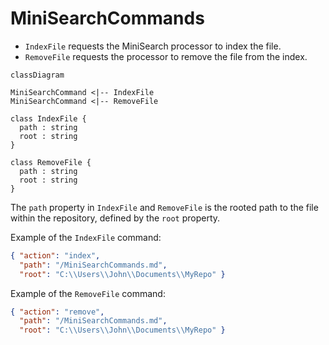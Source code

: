 # MiniSearchCommands

- `IndexFile` requests the MiniSearch processor to index the file.
- `RemoveFile` requests the processor to remove the file from the index.

```mermaid
classDiagram

MiniSearchCommand <|-- IndexFile
MiniSearchCommand <|-- RemoveFile

class IndexFile {
  path : string
  root : string
}

class RemoveFile {
  path : string
  root : string
}
```

The `path` property in `IndexFile` and `RemoveFile` is the rooted path to the file within the repository, defined by the `root` property.

Example of the `IndexFile` command:

```json
{ "action": "index",
  "path": "/MiniSearchCommands.md",
  "root": "C:\\Users\\John\\Documents\\MyRepo" }
```

Example of the `RemoveFile` command:

```json
{ "action": "remove",
  "path": "/MiniSearchCommands.md",
  "root": "C:\\Users\\John\\Documents\\MyRepo" }
```
